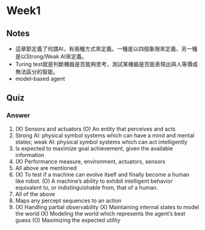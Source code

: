 # Week1

Notes
---

- 這章節定義了何謂AI，有兩種方式來定義。一種是以四個象限來定義、另一種是以Strong/Weak AI來定義。
- Turing test就是判斷機器是否能夠思考，測試某機器是否能表現出與人等價或無法區分的智能。
- model-based agent

Quiz
---

### Answer
1. (X) Sensors and actuators (O) An entity that perceives and acts
2. Strong AI: physical symbol systems which can have a mind and mental states; weak AI: physical symbol systems which can act intelligently
3. Is expected to maximize goal achievement, given the available information
4. (X) Performance measure, environment, actuators, sensors
5. All above are mentioned
6. (X) To test if a machine can evolve itself and finally become a human like robot. (O) A machine’s ability to exhibit intelligent behavior equivalent to, or indistinguishable from, that of a human.
7. All of the above
8. Maps any percept sequences to an action
9. (X) Handling partial observability (X) Maintaining internal states to model the world (X) Modeling the world which represents the agent’s best guess (O) Maximizing the expected utility